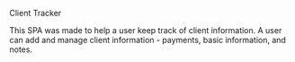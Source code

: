 Client Tracker

This SPA was made to help a user keep track of client information. A user can add and manage client information - payments, basic information, and notes.
